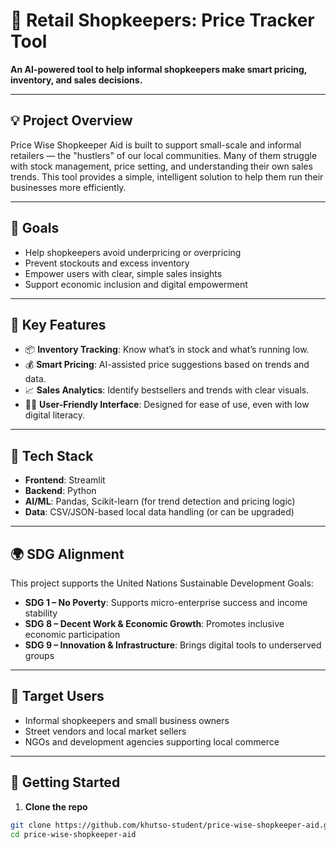 # 🛒 Retail Shopkeepers: Price Tracker Tool


**An AI-powered tool to help informal shopkeepers make smart pricing, inventory, and sales decisions.**

---

## 💡 Project Overview

Price Wise Shopkeeper Aid is built to support small-scale and informal retailers — the "hustlers" of our local communities. Many of them struggle with stock management, price setting, and understanding their own sales trends. This tool provides a simple, intelligent solution to help them run their businesses more efficiently.

---

## 🎯 Goals

- Help shopkeepers avoid underpricing or overpricing
- Prevent stockouts and excess inventory
- Empower users with clear, simple sales insights
- Support economic inclusion and digital empowerment

---

## 🧠 Key Features

- 📦 **Inventory Tracking**: Know what’s in stock and what’s running low.
- 💰 **Smart Pricing**: AI-assisted price suggestions based on trends and data.
- 📈 **Sales Analytics**: Identify bestsellers and trends with clear visuals.
- 🧑‍💻 **User-Friendly Interface**: Designed for ease of use, even with low digital literacy.

---

## 🔧 Tech Stack

- **Frontend**: Streamlit  
- **Backend**: Python  
- **AI/ML**: Pandas, Scikit-learn (for trend detection and pricing logic)  
- **Data**: CSV/JSON-based local data handling (or can be upgraded)

---

## 🌍 SDG Alignment

This project supports the United Nations Sustainable Development Goals:

- **SDG 1 – No Poverty**: Supports micro-enterprise success and income stability  
- **SDG 8 – Decent Work & Economic Growth**: Promotes inclusive economic participation  
- **SDG 9 – Innovation & Infrastructure**: Brings digital tools to underserved groups

---

## 👥 Target Users

- Informal shopkeepers and small business owners
- Street vendors and local market sellers
- NGOs and development agencies supporting local commerce

---

## 🚀 Getting Started

1. **Clone the repo**  
```bash
git clone https://github.com/khutso-student/price-wise-shopkeeper-aid.git
cd price-wise-shopkeeper-aid
